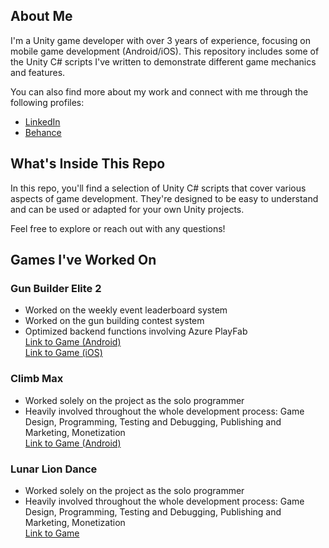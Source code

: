 ## About Me

I'm a Unity game developer with over 3 years of experience, focusing on mobile game development (Android/iOS). This repository includes some of the Unity C# scripts I've written to demonstrate different game mechanics and features.

You can also find more about my work and connect with me through the following profiles:
- [LinkedIn](https://www.linkedin.com/in/alhakiemhemly/)
- [Behance](https://www.behance.net/alhakiem)

## What's Inside This Repo

In this repo, you'll find a selection of Unity C# scripts that cover various aspects of game development. They're designed to be easy to understand and can be used or adapted for your own Unity projects.

Feel free to explore or reach out with any questions!

## Games I've Worked On

### Gun Builder Elite 2
- Worked on the weekly event leaderboard system
- Worked on the gun building contest system
- Optimized backend functions involving Azure PlayFab  
[Link to Game (Android)](https://play.google.com/store/apps/details?id=life.belt.gbe2&hl=en)  
[Link to Game (iOS)](https://apps.apple.com/us/app/gun-builder-elite-2/id6447168170)

### Climb Max
- Worked solely on the project as the solo programmer
- Heavily involved throughout the whole development process: Game Design, Programming, Testing and Debugging, Publishing and Marketing, Monetization  
[Link to Game (Android)](https://play.google.com/store/apps/details?id=com.MasonGames.ClimbMax&hl=en)

### Lunar Lion Dance
- Worked solely on the project as the solo programmer
- Heavily involved throughout the whole development process: Game Design, Programming, Testing and Debugging, Publishing and Marketing, Monetization  
[Link to Game](https://play.google.com/store/apps/details?id=com.MasonGames.LunarLionDance&hl=en)
